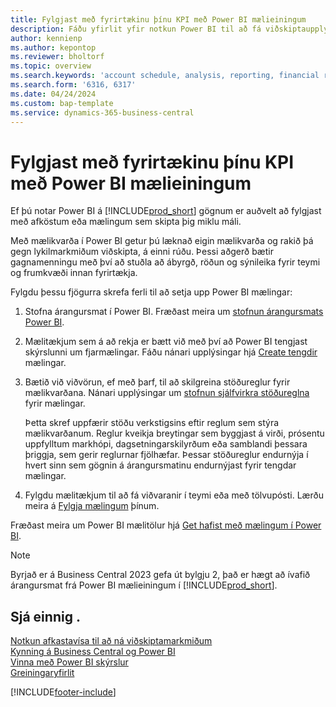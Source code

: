 ```yaml
---
title: Fylgjast með fyrirtækinu þínu KPI með Power BI mælieiningum
description: Fáðu yfirlit yfir notkun Power BI til að fá viðskiptaupplýsingar og afköst frá Business Central gögnunum þínum.
author: kennienp
ms.author: kepontop
ms.reviewer: bholtorf
ms.topic: overview
ms.search.keywords: 'account schedule, analysis, reporting, financial report, business intelligence, KPI'
ms.search.form: '6316, 6317'
ms.date: 04/24/2024
ms.custom: bap-template
ms.service: dynamics-365-business-central
---
```


# <a name="track-your-business-kpis-with-power-bi-metrics"></a>Fylgjast með fyrirtækinu þínu KPI með Power BI mælieiningum

Ef þú notar Power BI á [!INCLUDE[prod_short](includes/prod_short.md)] gögnum er auðvelt að fylgjast með afköstum eða mælingum sem skipta þig miklu máli.

Með mælikvarða í Power BI getur þú læknað eigin mælikvarða og rakið þá gegn lykilmarkmiðum viðskipta, á einni rúðu. Þessi aðgerð bætir gagnamenningu með því að stuðla að ábyrgð, röðun og sýnileika fyrir teymi og frumkvæði innan fyrirtækja.

Fylgdu þessu fjögurra skrefa ferli til að setja upp Power BI mælingar:

1. Stofna árangursmat í Power BI. Fræðast meira um [stofnun árangursmats Power BI](/power-bi/create-reports/service-goals-create).  
2. Mælitækjum sem á að rekja er bætt við með því að Power BI tengjast skýrslunni um fjarmælingar. Fáðu nánari upplýsingar hjá [Create tengdir](/power-bi/create-reports/service-goals-create-connected) mælingar.  
3. Bætið við viðvörun, ef með þarf, til að skilgreina stöðureglur fyrir mælikvarðana. Nánari upplýsingar um [stofnun sjálfvirkra stöðureglna](/power-bi/create-reports/service-metrics-status-rules) fyrir mælingar.  

    Þetta skref uppfærir stöðu verkstigsins eftir reglum sem stýra mælikvarðanum. Reglur kveikja breytingar sem byggjast á virði, prósentu uppfylltum markhópi, dagsetningarskilyrðum eða samblandi þessara þriggja, sem gerir reglurnar fjölhæfar. Þessar stöðureglur endurnýja í hvert sinn sem gögnin á árangursmatinu endurnýjast fyrir tengdar mælingar.
4. Fylgdu mælitækjum til að fá viðvaranir í teymi eða með tölvupósti. Lærðu meira á [Fylgja mælingum](/power-bi/create-reports/service-metrics-follow) þínum.  

Fræðast meira um Power BI mælitölur hjá [Get hafist með mælingum í Power BI](/power-bi/create-reports/service-goals-introduction).

> [!NOTE]
> Byrjað er á Business Central 2023 gefa út bylgju 2, það er hægt að ívafið árangursmat frá Power BI mælieiningum í [!INCLUDE[prod_short](includes/prod_short.md)].

## <a name="see-also"></a>Sjá einnig .

[Notkun afkastavísa til að ná viðskiptamarkmiðum](analytics-about-kpis.md)  
[Kynning á Business Central og Power BI](admin-powerbi.md)  
[Vinna með Power BI skýrslur](across-working-with-powerbi.md)  
[Greiningaryfirlit](reports-bi-reporting.md)  

[!INCLUDE[footer-include](includes/footer-banner.md)]
